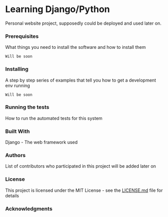 # Learning Django/Python

Personal website project, supposedly could be deployed and used later on.


### Prerequisites

What things you need to install the software and how to install them

```
Will be soon
```
### Installing

A step by step series of examples that tell you how to get a development env running

```
Will be soon
```

### Running the tests
How to run the automated tests for this system


### Built With
Django - The web framework used

### Authors
List of contributors who participated in this project will be added later on

### License
This project is licensed under the MIT License - see the [LICENSE.md](LICENSE) file for details

### Acknowledgments
